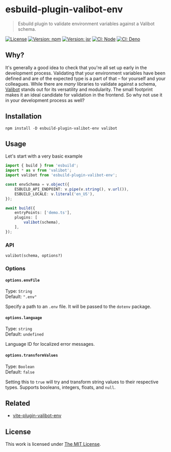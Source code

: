 # esbuild-plugin-valibot-env

> Esbuild plugin to validate environment variables against a Valibot schema.

[![License](https://img.shields.io/github/license/idleberg/esbuild-plugin-valibot-env?color=blue&style=for-the-badge)](https://github.com/idleberg/esbuild-plugin-valibot-env/blob/main/LICENSE)
[![Version: npm](https://img.shields.io/npm/v/esbuild-plugin-valibot-env?style=for-the-badge)](https://www.npmjs.org/package/esbuild-plugin-valibot-env)
[![Version: jsr](https://img.shields.io/jsr/v/@idleberg/esbuild-plugin-valibot-env?style=for-the-badge)](https://jsr.io/@idleberg/esbuild-plugin-valibot-env)
[![CI: Node](https://img.shields.io/github/actions/workflow/status/idleberg/esbuild-plugin-valibot-env/node.yml?logo=nodedotjs&logoColor=white&style=for-the-badge)](https://github.com/idleberg/esbuild-plugin-valibot-env/actions)
[![CI: Deno](https://img.shields.io/github/actions/workflow/status/idleberg/esbuild-plugin-valibot-env/deno.yml?logo=deno&logoColor=white&style=for-the-badge)](https://github.com/idleberg/esbuild-plugin-valibot-env/actions)

## Why?

It's generally a good idea to check that you're all set up early in the development process. Validating that your environment variables have been defined and are of the expected type is a part of that – for yourself and your colleagues. While there are _many_ libraries to validate against a schema, [Valibot](https://valibot.dev/) stands out for its versatility and modularity. The small footprint makes it an ideal candidate for validation in the frontend. So why not use it in your development process as well?

## Installation

`npm install -D esbuild-plugin-valibot-env valibot`

## Usage

Let's start with a very basic example

```ts
import { build } from 'esbuild';
import * as v from 'valibot';
import valibot from 'esbuild-plugin-valibot-env';

const envSchema = v.object({
	ESBUILD_API_ENDPOINT: v.pipe(v.string(), v.url()),
	ESBUILD_LOCALE: v.literal('en_US'),
});

await build({
	entryPoints: ['demo.ts'],
	plugins: [
		valibot(schema),
	],
});
```

### API

`valibot(schema, options?)`

### Options

#### `options.envFile`

Type: `String`  
Default: `".env"`  

Specify a path to an `.env` file. It will be passed to the `dotenv` package.

#### `options.language`

Type: `string`  
Default: `undefined`  

Language ID for localized error messages.

#### `options.transformValues`

Type: `Boolean`  
Default: `false`  

Setting this to `true` will try and transform string values to their respective types. Supports booleans, integers, floats, and `null`.

## Related

- [vite-plugin-valibot-env](https://github.com/idleberg/vite-plugin-valibot-env)

## License

This work is licensed under [The MIT License](LICENSE).
